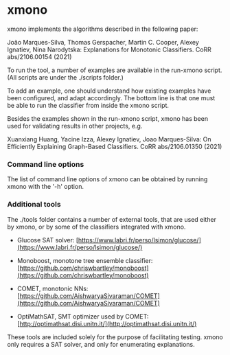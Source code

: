 # xmono

xmono implements the algorithms described in the following paper:

João Marques-Silva, Thomas Gerspacher, Martin C. Cooper, Alexey Ignatiev, Nina Narodytska:
Explanations for Monotonic Classifiers. CoRR abs/2106.00154 (2021)

To run the tool, a number of examples are available in the run-xmono script. (All scripts are under the ./scripts folder.)

To add an example, one should understand how existing examples have been configured, and adapt accordingly. The bottom line is that one must be able to run the classifier from inside the xmono script.

Besides the examples shown in the run-xmono script, xmono has been used for validating results in other projects, e.g.

Xuanxiang Huang, Yacine Izza, Alexey Ignatiev, Joao Marques-Silva: On Efficiently Explaining Graph-Based Classifiers. CoRR abs/2106.01350 (2021)

### Command line options

The list of command line options of xmono can be obtained by running xmono with the '-h' option.


### Additional tools

The ./tools folder contains a number of external tools, that are used either by xmono, or by some of the classifiers integrated with xmono.

* Glucose SAT solver: [https://www.labri.fr/perso/lsimon/glucose/](https://www.labri.fr/perso/lsimon/glucose/)

* Monoboost, monotone tree ensemble classifier: [https://github.com/chriswbartley/monoboost](https://github.com/chriswbartley/monoboost)

* COMET, monotonic NNs: [https://github.com/AishwaryaSivaraman/COMET](https://github.com/AishwaryaSivaraman/COMET)

* OptiMathSAT, SMT optimizer used by COMET: [http://optimathsat.disi.unitn.it/](http://optimathsat.disi.unitn.it/)

These tools are included solely for the purpose of  facilitating testing. xmono only requires a SAT solver, and only for enumerating explanations.